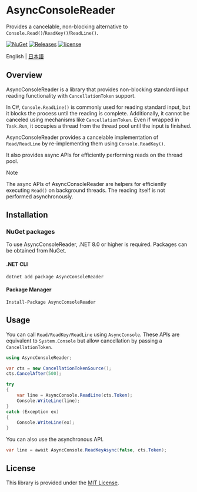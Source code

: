# AsyncConsoleReader
Provides a cancelable, non-blocking alternative to `Console.Read()`/`ReadKey()`/`ReadLine()`.

[![NuGet](https://img.shields.io/nuget/v/AsyncConsoleReader.svg)](https://www.nuget.org/packages/AsyncConsoleReader)
[![Releases](https://img.shields.io/github/release/nuskey8/AsyncConsoleReader.svg)](https://github.com/nuskey8/AsyncConsoleReader/releases)
[![license](https://img.shields.io/badge/LICENSE-MIT-green.svg)](LICENSE)

English | [日本語](./README_JA.md)

## Overview

AsyncConsoleReader is a library that provides non-blocking standard input reading functionality with `CancellationToken` support.

In C#, `Console.ReadLine()` is commonly used for reading standard input, but it blocks the process until the reading is complete. Additionally, it cannot be canceled using mechanisms like `CancellationToken`. Even if wrapped in `Task.Run`, it occupies a thread from the thread pool until the input is finished.

AsyncConsoleReader provides a cancelable implementation of `Read/ReadLine` by re-implementing them using `Console.ReadKey()`.

It also provides async APIs for efficiently performing reads on the thread pool.

> [!NOTE]
> The async APIs of AsyncConsoleReader are helpers for efficiently executing `Read()` on background threads. The reading itself is not performed asynchronously.

## Installation

### NuGet packages

To use AsyncConsoleReader, .NET 8.0 or higher is required. Packages can be obtained from NuGet.

#### .NET CLI

```
dotnet add package AsyncConsoleReader
```

#### Package Manager

```
Install-Package AsyncConsoleReader
```

## Usage

You can call `Read/ReadKey/ReadLine` using `AsyncConsole`. These APIs are equivalent to `System.Console` but allow cancellation by passing a `CancellationToken`.

```cs
using AsyncConsoleReader;

var cts = new CancellationTokenSource();
cts.CancelAfter(500);

try
{
    var line = AsyncConsole.ReadLine(cts.Token);
    Console.WriteLine(line);
}
catch (Exception ex)
{
    Console.WriteLine(ex);
}
```

You can also use the asynchronous API.

```cs
var line = await AsyncConsole.ReadKeyAsync(false, cts.Token);
```

## License

This library is provided under the [MIT License](LICENSE).